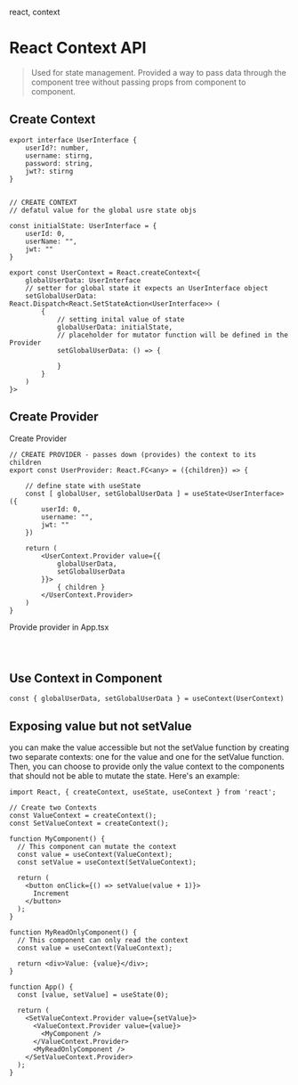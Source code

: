 react, context

# React Context API
> Used for state management. Provided a way to pass data through the component tree without passing props from component to component.


## Create Context

```tsx
export interface UserInterface {
    userId?: number,
    username: stirng,
    password: string,
    jwt?: stirng
}
```

```tsx

// CREATE CONTEXT
// defatul value for the global usre state objs

const initialState: UserInterface = {
    userId: 0,
    userName: "",
    jwt: ""
}

export const UserContext = React.createContext<{
    globalUserData: UserInterface
    // setter for global state it expects an UserInterface object
    setGlobalUserData: React.Dispatch<React.SetStateAction<UserInterface>> (
        {
            // setting inital value of state
            globalUserData: initialState,
            // placeholder for mutator function will be defined in the Provider
            setGlobalUserData: () => {

            }
        }
    )
}>

```


## Create Provider

Create Provider
```tsx
// CREATE PROVIDER - passes down (provides) the context to its children
export const UserProvider: React.FC<any> = ({children}) => {

    // define state with useState
    const [ globalUser, setGlobalUserData ] = useState<UserInterface>({
        userId: 0,
        username: "",
        jwt: ""
    })

    return (
        <UserContext.Provider value={{
            globalUserData,
            setGlobalUserData
        }}>
            { children }
        </UserContext.Provider>
    )
}
```

Provide provider in App.tsx
```tsx



```

## Use Context in Component
```tsx
const { globalUserData, setGlobalUserData } = useContext(UserContext)
```


## Exposing value but not setValue
you can make the value accessible but not the setValue function by creating two separate contexts: one for the value and one for the setValue function. Then, you can choose to provide only the value context to the components that should not be able to mutate the state. Here's an example:
```tsx
import React, { createContext, useState, useContext } from 'react';

// Create two Contexts
const ValueContext = createContext();
const SetValueContext = createContext();

function MyComponent() {
  // This component can mutate the context
  const value = useContext(ValueContext);
  const setValue = useContext(SetValueContext);

  return (
    <button onClick={() => setValue(value + 1)}>
      Increment
    </button>
  );
}

function MyReadOnlyComponent() {
  // This component can only read the context
  const value = useContext(ValueContext);

  return <div>Value: {value}</div>;
}

function App() {
  const [value, setValue] = useState(0);

  return (
    <SetValueContext.Provider value={setValue}>
      <ValueContext.Provider value={value}>
        <MyComponent />
      </ValueContext.Provider>
      <MyReadOnlyComponent />
    </SetValueContext.Provider>
  );
}
```